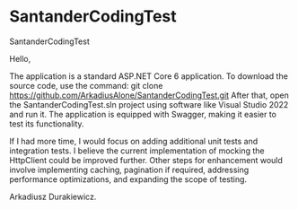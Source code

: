 # SantanderCodingTest
SantanderCodingTest

Hello,

The application is a standard ASP.NET Core 6 application. To download the source code, use the command: git clone https://github.com/ArkadiusAlone/SantanderCodingTest.git 
After that, open the SantanderCodingTest.sln project using software like Visual Studio 2022 and run it. 
The application is equipped with Swagger, making it easier to test its functionality.

If I had more time, I would focus on adding additional unit tests and integration tests. I believe the current implementation of mocking the HttpClient could be improved further. 
Other steps for enhancement would involve implementing caching, pagination if required, addressing performance optimizations, and expanding the scope of testing.

Arkadiusz Durakiewicz.
